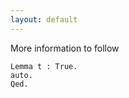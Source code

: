 ```yaml
---
layout: default
---
```

More information to follow
```coq
Lemma t : True.
auto.
Qed.
```
<script src="http://gist-it.appspot.com/https://github.com/coq/coq/blob/master/theories/Arith/Euclid.v"></script>
